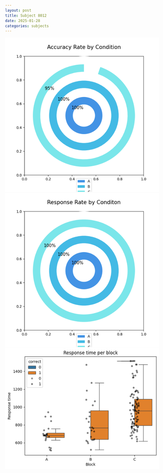 ```yaml
---
layout: post
title: Subject 8012
date: 2025-01-28
categories: subjects
---
```


![](data/8012/run-12/8012_accuracy_rate.png)
![](data/8012/run-12/8012_response_rate.png)
![](data/8012/run-12/8012_rt.png)
